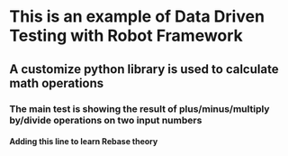 # This is an example of Data Driven Testing with Robot Framework

## A customize python library is used to calculate math operations

### The main test is showing the result of plus/minus/multiply by/divide operations on two input numbers

#### Adding this line to learn Rebase theory
